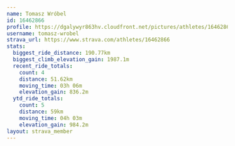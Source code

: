 ```yaml
---
name: Tomasz Wróbel
id: 16462866
profile: https://dgalywyr863hv.cloudfront.net/pictures/athletes/16462866/10169785/1/large.jpg
username: tomasz-wrobel
strava_url: https://www.strava.com/athletes/16462866
stats:
  biggest_ride_distance: 190.77km
  biggest_climb_elevation_gain: 1987.1m
  recent_ride_totals:
    count: 4
    distance: 51.62km
    moving_time: 03h 06m
    elevation_gain: 836.2m
  ytd_ride_totals:
    count: 5
    distance: 59km
    moving_time: 04h 03m
    elevation_gain: 984.2m
layout: strava_member
--- 
```

